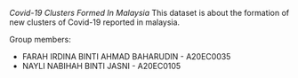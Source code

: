 *Covid-19 Clusters Formed In Malaysia*
This dataset is about the formation of new clusters of Covid-19 reported in malaysia. 


Group members:
* FARAH IRDINA BINTI AHMAD BAHARUDIN - A20EC0035
* NAYLI NABIHAH BINTI JASNI - A20EC0105
